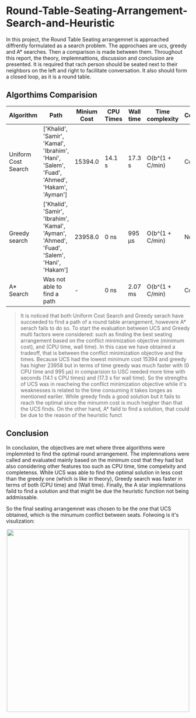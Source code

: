 # Round-Table-Seating-Arrangement-Search-and-Heuristic

In this project, the Round Table Seating arrangemnet is approached diffrently formulated as a search problem. The approchaes are ucs, greedy and A* searches. Then a comparison is made between them. Throughout this report, the theory, implemnattions, discussion and conclusion are presented. It is required that rach person should be seated next to their neighbors on the left and right to facilitate conversation. It also should form a closed loop, as it is a round table.

## Algorthims Comparision

|Algorithm|Path|Minium Cost|CPU Times|Wall time|Time complexity|Completeness|Optimality|
|---|---|---|---|---|---|----|---|
|Uniform Cost Search|['Khalid', 'Samir', 'Kamal', 'Ibrahim', 'Hani', 'Salem', 'Fuad', 'Ahmed', 'Hakam', 'Ayman']|15394.0|14.1 s|17.3 s|O(b^(1 + C/min)|Complete|Optimal|
|Greedy search|['Khalid', 'Samir', 'Ibrahim', 'Kamal', 'Ayman', 'Ahmed', 'Fuad', 'Salem', 'Hani', 'Hakam']|23958.0|0 ns|995 µs|O(b^(1 + C/min)|Not complete|Not optimal|
|A* Search|Was not able to find a path |-|0 ns|2.07 ms|O(b^(1 + C/min)|Complete|Optimal|

> It is noticed that both Uniform Cost Search and Greedy serach have succeeded to find a path of a round table arrangement, howevere A* serach fails to do so. To start the evaluation between UCS and Greedy multi factors were considered: such as finding the best seating arrangement based on the conflict minimization objective (minimum cost), and (CPU time, wall time). In this case we have obtained a tradeoff, that is between the conflict minimization objective and the times. Because UCS had the lowest minimum cost 15394 and greedy has higher 23958 but in terms of time greedy was much faster with (0 CPU time and 995 µs) in comparision to USC needed more time with seconds (14.1 s CPU times) and (17.3 s for wall time).
> So the strengths of UCS was in reacheing the conflict minimization objective while it's weaknesses is related to the time consuming it takes longes as mentioned earlier. While greedy finds a good solution but it fails to reach the optimal since the minumm cost is much heigher than that the UCS finds. On the other hand, A* faild to find a solution, that could be due to the reason of the heuristic funct

## Conclusion
In conclusion, the objectives are met where three algorithms were implemnted to find the optimal round arrangement. The implemnations were called and evaluated mainly based on the minimum cost that they had but also considering other features too such as CPU time, time compelxity and completenss. While UCS was able to find the optimal solution in less cost than the greedy one (which is like in theory), Greedy search was faster in terms of both (CPU time) and (Wall time). Finally, the A star implemnatiions faild to find a solution and that might be due the heuristic function not being addmissable.

So the final seating arrangemnet was chosen to be the one that UCS obtained, which is the minumum conflict between seats. Folwoing is it's visulization:
<div align="center" >
<img src="https://github.com/sondosaabed/Round-Table-Seating-Arrangement/assets/65151701/48d46a7e-43d8-441d-9159-901aea7c3cd9" height="500">
</div>
